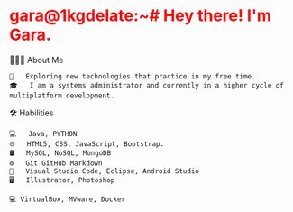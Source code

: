 <html>
    <h1 style="color:#FF0000";><b>gara@1kgdelate:~#</b> 
      Hey there! I'm Gara.
    </h1>
</html>

👨🏻‍💻  About Me 

    🤔   Exploring new technologies that practice in my free time. 
    🎓   I am a systems administrator and currently in a higher cycle of multiplatform development.
    

🛠  Habilities

    💻   Java, PYTHON
    🌐   HTML5, CSS, JavaScript, Bootstrap.
    🛢   MySQL, NoSQL, MongoDB
    ⚙️   Git GitHub Markdown
    🔧   Visual Studio Code, Eclipse, Android Studio
    🖥   Illustrator, Photoshop
    
    💻 VirtualBox, MVware, Docker

